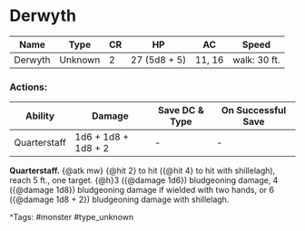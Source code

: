 # Derwyth

| Name | Type | CR | HP | AC | Speed |
|------|------|----|----|----|-------|
| Derwyth | Unknown | 2 | 27 (5d8 + 5) | 11, 16 | walk: 30 ft. |

### Actions:

| Ability | Damage | Save DC & Type | On Successful Save |
|---------|--------|----------------|--------------------|
| Quarterstaff | 1d6 + 1d8 + 1d8 + 2 | - | - |


**Quarterstaff.** {@atk mw} {@hit 2} to hit ({@hit 4} to hit with shillelagh), reach 5 ft., one target. {@h}3 ({@damage 1d6}) bludgeoning damage, 4 ({@damage 1d8}) bludgeoning damage if wielded with two hands, or 6 ({@damage 1d8 + 2}) bludgeoning damage with shillelagh.

^Tags: #monster #type_unknown